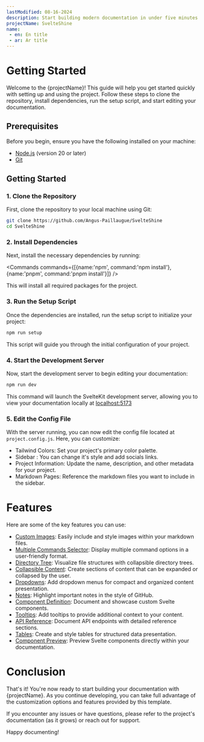 ```yaml
---
lastModified: 08-16-2024
description: Start building modern documentation in under five minutes
projectName: SvelteShine
name:
 - en: En title
 - ar: Ar title
---
```


<script>
  import { Collapsible, Commands } from "$lib/components";
</script>


# Getting Started

Welcome to the {projectName}! This guide will help you get started quickly with setting up and using the project. Follow these steps to clone the repository, install dependencies, run the setup script, and start editing your documentation.


## Prerequisites

Before you begin, ensure you have the following installed on your machine:
 - [Node.js](https://nodejs.org/en/download/package-manager) (version 20 or later)
 - [Git](https://git-scm.com/downloads)

## Getting Started


### 1. Clone the Repository

First, clone the repository to your local machine using Git:

```bash no-line-numbers
git clone https://github.com/Angus-Paillaugue/SvelteShine
cd SvelteShine
```

### 2. Install Dependencies

Next, install the necessary dependencies by running:

<Commands commands={[{name:'npm', command:'npm install'}, {name:'pnpm', command:'pnpm install'}]} />

This will install all required packages for the project.


### 3. Run the Setup Script

Once the dependencies are installed, run the setup script to initialize your project:

```bash no-line-numbers
npm run setup
```

This script will guide you through the initial configuration of your project.


### 4. Start the Development Server

Now, start the development server to begin editing your documentation:

```bash no-line-numbers
npm run dev
```

This command will launch the SvelteKit development server, allowing you to view your documentation locally at [localhost:5173](http://localhost:5173)


### 5. Edit the Config File
With the server running, you can now edit the config file located at `project.config.js`. Here, you can customize:

 - Tailwind Colors: Set your project's primary color palette.
 - Sidebar : You can change it's style and add socials links.
 - Project Information: Update the name, description, and other metadata for your project.
 - Markdown Pages: Reference the markdown files you want to include in the sidebar.


# Features

Here are some of the key features you can use:

 - [Custom Images](/docs/Components/Images): Easily include and style images within your markdown files.
 - [Multiple Commands Selector](/docs/Components/Commands): Display multiple command options in a user-friendly format.
 - [Directory Tree](/docs/Components/Tree): Visualize file structures with collapsible directory trees.
 - [Collapsible Content](/docs/Components/Collapsible): Create sections of content that can be expanded or collapsed by the user.
 - [Dropdowns](/docs/Components/Dropdown): Add dropdown menus for compact and organized content presentation.
 - [Notes](/docs/Components/Note): Highlight important notes in the style of GitHub.
 - [Component Definition](/docs/Components/Definition): Document and showcase custom Svelte components.
 - [Tooltips](/docs/Components/Tooltip): Add tooltips to provide additional context to your content.
 - [API Reference](/docs/Components/Api-reference): Document API endpoints with detailed reference sections.
 - [Tables](/docs/Components/Tables): Create and style tables for structured data presentation.
 - [Component Preview](/docs/Components/ComponentPreview): Preview Svelte components directly within your documentation.

# Conclusion
That's it! You're now ready to start building your documentation with {projectName}. As you continue developing, you can take full advantage of the customization options and features provided by this template.

If you encounter any issues or have questions, please refer to the project's documentation (as it grows) or reach out for support.

Happy documenting!
